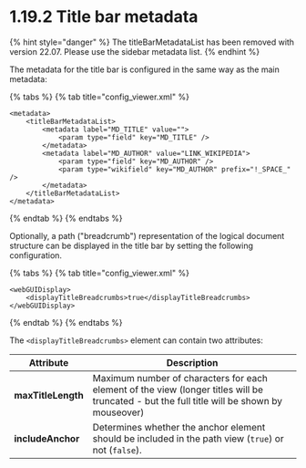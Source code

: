 # 1.19.2 Title bar metadata

{% hint style="danger" %}
The titleBarMetadataList has been removed with version 22.07. Please use the sidebar metadata list.
{% endhint %}



The metadata for the title bar is configured in the same way as the main metadata:

{% tabs %}
{% tab title="config_viewer.xml" %}
```markup
<metadata>
    <titleBarMetadataList>
        <metadata label="MD_TITLE" value="">
            <param type="field" key="MD_TITLE" />
        </metadata>
        <metadata label="MD_AUTHOR" value="LINK_WIKIPEDIA">
            <param type="field" key="MD_AUTHOR" />
            <param type="wikifield" key="MD_AUTHOR" prefix="!_SPACE_"  />
        </metadata>
    </titleBarMetadataList>
</metadata>
```
{% endtab %}
{% endtabs %}

Optionally, a path ("breadcrumb") representation of the logical document structure can be displayed in the title bar by setting the following configuration.

{% tabs %}
{% tab title="config_viewer.xml" %}
```markup
<webGUIDisplay>
    <displayTitleBreadcrumbs>true</displayTitleBreadcrumbs>
</webGUIDisplay>
```
{% endtab %}
{% endtabs %}

The `<displayTitleBreadcrumbs>` element can contain two attributes:

| **Attribute**      | Description                                                                                                                                 |
| ------------------ | ------------------------------------------------------------------------------------------------------------------------------------------- |
| **maxTitleLength** | Maximum number of characters for each element of the view (longer titles will be truncated - but the full title will be shown by mouseover) |
| **includeAnchor**  | Determines whether the anchor element should be included in the path view (`true`) or not (`false`).                                        |
